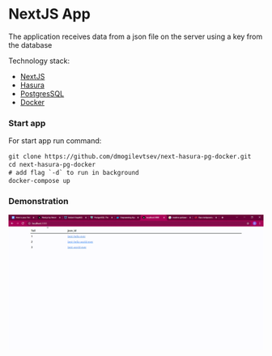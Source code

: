 # NextJS App

The application receives data from a json file on the server using a key from the database

Technology stack:
- [NextJS](https://nextjs.org/)
- [Hasura](https://hasura.io/)
- [PostgresSQL](https://www.postgresql.org/)
- [Docker](https://www.docker.com/)

### Start app
For start app run command:
```shell
git clone https://github.com/dmogilevtsev/next-hasura-pg-docker.git
cd next-hasura-pg-docker
# add flag `-d` to run in background
docker-compose up
```

### Demonstration
![gif](https://github.com/dmogilevtsev/next-hasura-pg-docker/blob/main/demonstration.gif)